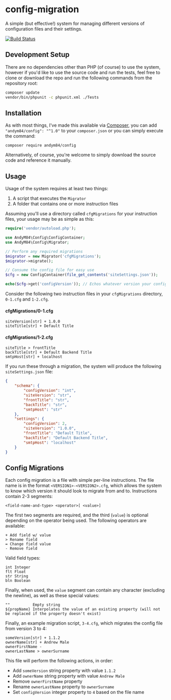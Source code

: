 # config-migration
A simple (but effective!) system for managing different versions of configuration files and their settings.

[![Build Status](https://travis-ci.com/AndyM84/config-migration.svg?branch=master)](https://travis-ci.com/AndyM84/config-migration)

## Development Setup
There are no dependencies other than PHP (of course) to use the system, however if you'd like to use the source
code and run the tests, feel free to clone or download the repo and run the following commands from the repository
root:

```bash
composer update
vendor/bin/phpunit -c phpunit.xml ./Tests
```

## Installation
As with most things, I've made this available via [Composer](https://packagist.org/packages/andym84/config), you can add `"andym84/config": "^1.0"` to your `composer.json` or you can simply execute the command:

```
composer require andym84/config
```

Alternatively, of course, you're welcome to simply download the source code and reference it manually.

## Usage
Usage of the system requires at least two things:

1. A script that executes the `Migrator`
2. A folder that contains one or more instruction files

Assuming you'll use a directory called `cfgMigrations` for your instruction files, your usage may be as simple
as this:

```php
require('vendor/autoload.php');

use AndyM84\Config\ConfigContainer;
use AndyM84\Config\Migrator;

// Perform any required migrations
$migrator = new Migrator('cfgMigrations');
$migrator->migrate();

// Consume the config file for easy use
$cfg = new ConfigContainer(file_get_contents('siteSettings.json'));

echo($cfg->get('configVersion')); // Echos whatever version your configs are at after migration
```

Consider the following two instruction files in your `cfgMigrations` directory, `0-1.cfg` and `1-2.cfg`.

#### cfgMigrations/0-1.cfg
```
siteVersion[str] + 1.0.0
siteTitle[str] + Default Title
```

#### cfgMigrations/1-2.cfg
```
siteTitle > frontTitle
backTitle[str] + Default Backend Title
smtpHost[str] + localhost
```

If you run these through a migration, the system will produce the following `siteSettings.json` file:

```json
{
    "schema": {
        "configVersion": "int",
        "siteVersion": "str",
        "frontTitle": "str",
        "backTitle": "str",
        "smtpHost": "str"
    },
    "settings": {
        "configVersion": 2,
        "siteVersion": "1.0.0",
        "frontTitle": "Default Title",
        "backTitle": "Default Backend Title",
        "smtpHost": "localhost"
    }
}
```

## Config Migrations
Each config migration is a file with simple per-line instructions.  The file name is in the format `<VERSION1>-<VERSION2>.cfg`,
which allows the system to know which version it should look to migrate from and to.  Instructions contain 2-3 segments:

```
<field-name-and-type> <operator>[ <value>]
```

The first two segments are required, and the third (`value`) is optional depending on the operator being used.
The following operators are available:

```
+ Add field w/ value
> Rename field
= Change field value
- Remove field
```

Valid field types:

```
int Integer
flt Float
str String
bln Boolean
```

Finally, when used, the `value` segment can contain any character (excluding the newline), as well as these special
values:

```
""          Empty string
${propName} Interpolates the value of an existing property (will not be replaced if the property doesn't exist)
```

Finally, an example migration script, `3-4.cfg`, which migrates the config file from version 3 to 4:

```
someVersion[str] + 1.1.2
ownerName[str] + Andrew Male
ownerFirstName -
ownerLastName > ownerSurname
```

This file will perform the following actions, in order:

* Add `someVersion` string property with value `1.1.2`
* Add `ownerName` string property with value `Andrew Male`
* Remove `ownerFirstName` property
* Rename `ownerLastName` property to `ownerSurname`
* Set `configVersion` integer property to `4` based on the file name
